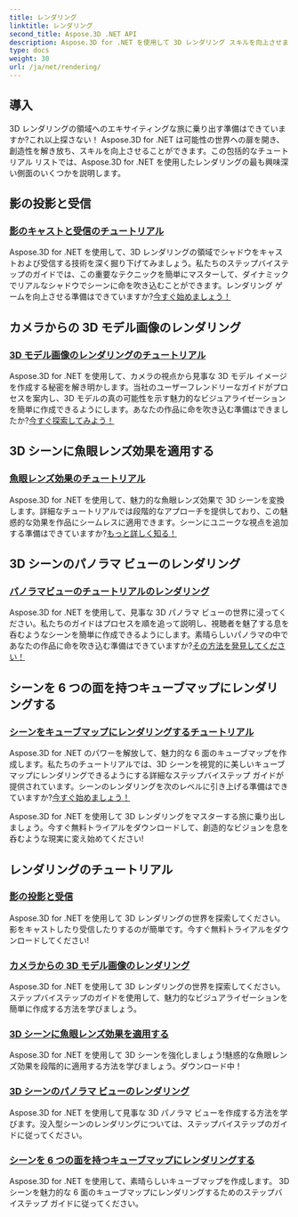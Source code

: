 ```yaml
---
title: レンダリング
linktitle: レンダリング
second_title: Aspose.3D .NET API
description: Aspose.3D for .NET を使用して 3D レンダリング スキルを向上させましょう。影を落としたり、魅力的なビジュアライゼーションを作成したり、魚眼レンズ効果を適用したりできます。
type: docs
weight: 30
url: /ja/net/rendering/
---
```

## 導入

3D レンダリングの領域へのエキサイティングな旅に乗り出す準備はできていますか?これ以上探さない！ Aspose.3D for .NET は可能性の世界への扉を開き、創造性を解き放ち、スキルを向上させることができます。この包括的なチュートリアル リストでは、Aspose.3D for .NET を使用したレンダリングの最も興味深い側面のいくつかを説明します。

## 影の投影と受信
### [影のキャストと受信のチュートリアル](./cast-receive-shadows/)
Aspose.3D for .NET を使用して、3D レンダリングの領域でシャドウをキャストおよび受信する技術を深く掘り下げてみましょう。私たちのステップバイステップのガイドでは、この重要なテクニックを簡単にマスターして、ダイナミックでリアルなシャドウでシーンに命を吹き込むことができます。レンダリング ゲームを向上させる準備はできていますか?[今すぐ始めましょう！](./cast-receive-shadows/)

## カメラからの 3D モデル画像のレンダリング
### [3D モデル画像のレンダリングのチュートリアル](./render-3d-model-image/)
Aspose.3D for .NET を使用して、カメラの視点から見事な 3D モデル イメージを作成する秘密を解き明かします。当社のユーザーフレンドリーなガイドがプロセスを案内し、3D モデルの真の可能性を示す魅力的なビジュアライゼーションを簡単に作成できるようにします。あなたの作品に命を吹き込む準備はできましたか?[今すぐ探索してみよう！](./render-3d-model-image/)

## 3D シーンに魚眼レンズ効果を適用する
### [魚眼レンズ効果のチュートリアル](./fisheye-lens-effect-3d-scene/)
Aspose.3D for .NET を使用して、魅力的な魚眼レンズ効果で 3D シーンを変換します。詳細なチュートリアルでは段階的なアプローチを提供しており、この魅惑的な効果を作品にシームレスに適用できます。シーンにユニークな視点を追加する準備はできていますか?[もっと詳しく知る！](./fisheye-lens-effect-3d-scene/)

## 3D シーンのパノラマ ビューのレンダリング
### [パノラマビューのチュートリアルのレンダリング](./render-panorama-view/)
Aspose.3D for .NET を使用して、見事な 3D パノラマ ビューの世界に浸ってください。私たちのガイドはプロセスを順を追って説明し、視聴者を魅了する息を呑むようなシーンを簡単に作成できるようにします。素晴らしいパノラマの中であなたの作品に命を吹き込む準備はできていますか?[その方法を発見してください！](./render-panorama-view/)

## シーンを 6 つの面を持つキューブマップにレンダリングする
### [シーンをキューブマップにレンダリングするチュートリアル](./render-scene-cubemap/)
Aspose.3D for .NET のパワーを解放して、魅力的な 6 面のキューブマップを作成します。私たちのチュートリアルでは、3D シーンを視覚的に美しいキューブマップにレンダリングできるようにする詳細なステップバイステップ ガイドが提供されています。シーンのレンダリングを次のレベルに引き上げる準備はできていますか?[今すぐ始めましょう！](./render-scene-cubemap/)

Aspose.3D for .NET を使用して 3D レンダリングをマスターする旅に乗り出しましょう。今すぐ無料トライアルをダウンロードして、創造的なビジョンを息を呑むような現実に変え始めてください!
## レンダリングのチュートリアル
### [影の投影と受信](./cast-receive-shadows/)
Aspose.3D for .NET を使用して 3D レンダリングの世界を探索してください。影をキャストしたり受信したりするのが簡単です。今すぐ無料トライアルをダウンロードしてください!
### [カメラからの 3D モデル画像のレンダリング](./render-3d-model-image/)
Aspose.3D for .NET を使用して 3D レンダリングの世界を探索してください。ステップバイステップのガイドを使用して、魅力的なビジュアライゼーションを簡単に作成する方法を学びましょう。
### [3D シーンに魚眼レンズ効果を適用する](./fisheye-lens-effect-3d-scene/)
Aspose.3D for .NET を使用して 3D シーンを強化しましょう!魅惑的な魚眼レンズ効果を段階的に適用する方法を学びましょう。ダウンロード中！
### [3D シーンのパノラマ ビューのレンダリング](./render-panorama-view/)
Aspose.3D for .NET を使用して見事な 3D パノラマ ビューを作成する方法を学びます。没入型シーンのレンダリングについては、ステップバイステップのガイドに従ってください。
### [シーンを 6 つの面を持つキューブマップにレンダリングする](./render-scene-cubemap/)
Aspose.3D for .NET を使用して、素晴らしいキューブマップを作成します。 3D シーンを魅力的な 6 面のキューブマップにレンダリングするためのステップバイステップ ガイドに従ってください。